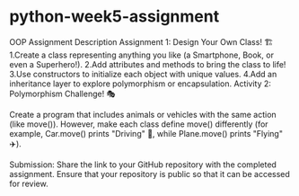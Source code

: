 # python-week5-assignment
OOP Assignment
Description
Assignment 1: Design Your Own Class! 🏗️
1.Create a class representing anything you like (a Smartphone, Book, or even a Superhero!).
2.Add attributes and methods to bring the class to life!
3.Use constructors to initialize each object with unique values.
4.Add an inheritance layer to explore polymorphism or encapsulation.
Activity 2: Polymorphism Challenge! 🎭

Create a program that includes animals or vehicles with the same action (like move()). However, make each class define move() differently (for example, Car.move() prints "Driving" 🚗, while Plane.move() prints "Flying" ✈️).

Submission:
Share the link to your GitHub repository with the completed assignment.
Ensure that your repository is public so that it can be accessed for review.
